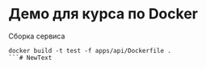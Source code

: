 # Демо для курса по Docker

Сборка сервиса
```
docker build -t test -f apps/api/Dockerfile .
```# NewText
